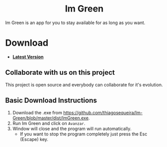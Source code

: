 <h1 align="center">Im Green</h1>

Im Green is an app for you to stay available for as long as you want.


# Download

  * **[Latest Version](https://github.com/thiagosequeira/Im-Green/blob/master/dist/ImGreen.exe)**



## Collaborate with us on this project

  This project is open source and everybody can collaborate for it's evolution.



## Basic Download Instructions

  1. Download the .exe from https://github.com/thiagosequeira/Im-Green/blob/master/dist/ImGreen.exe.
  2. Run Im Green and click on `Avanzar`.
  3. Window will close and the program will run automatically.
      * If you want to stop the program completely just press the Esc (Escape) key.
      
